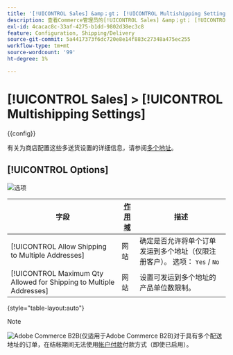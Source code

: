 ```yaml
---
title: '[!UICONTROL Sales] &amp；gt； [!UICONTROL Multishipping Settings]'
description: 查看Commerce管理员的[!UICONTROL Sales] &amp；gt； [!UICONTROL Multishipping Settings]页面上的配置设置。
exl-id: 4cacac8c-33af-4275-b1dd-9802d38ec3c8
feature: Configuration, Shipping/Delivery
source-git-commit: 5a4417373f6dc720e8e14f883c27348a475ec255
workflow-type: tm+mt
source-wordcount: '99'
ht-degree: 1%

---
```


# [!UICONTROL Sales] > [!UICONTROL Multishipping Settings]

{{config}}

有关为商店配置这些多送货设置的详细信息，请参阅[多个地址](../../stores-purchase/shipping-settings.md#multiple-addresses)。

## [!UICONTROL Options]

![选项](./assets/multishipping-settings-options.png)<!-- zoom -->

<!-- [Options](https://experienceleague.adobe.com/en/docs/commerce-admin/stores-sales/delivery/shipping-settings#multiple-addresses) -->

| 字段 | [作用域](../../getting-started/websites-stores-views.md#scope-settings) | 描述 |
|--- |--- |--- |
| [!UICONTROL Allow Shipping to Multiple Addresses] | 网站 | 确定是否允许将单个订单发运到多个地址（仅限注册客户）。 选项： `Yes` / `No` |
| [!UICONTROL Maximum Qty Allowed for Shipping to Multiple Addresses] | 网站 | 设置可发运到多个地址的产品单位数限制。 |

{style="table-layout:auto"}

>[!NOTE]
>
>![Adobe Commerce B2B](../../assets/b2b.svg)(仅适用于Adobe Commerce B2B)对于具有多个配送地址的订单，在结帐期间无法使用[帐户付款](../../b2b/enable-basic-features.md#configure-payment-on-account)付款方式（即使已启用）。

